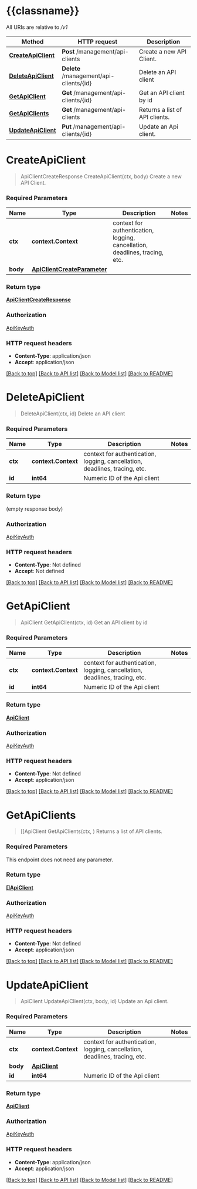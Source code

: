# {{classname}}

All URIs are relative to */v1*

Method | HTTP request | Description
------------- | ------------- | -------------
[**CreateApiClient**](ApiClientsApi.md#CreateApiClient) | **Post** /management/api-clients | Create a new API Client. 
[**DeleteApiClient**](ApiClientsApi.md#DeleteApiClient) | **Delete** /management/api-clients/{id} | Delete an API client
[**GetApiClient**](ApiClientsApi.md#GetApiClient) | **Get** /management/api-clients/{id} | Get an API client by id
[**GetApiClients**](ApiClientsApi.md#GetApiClients) | **Get** /management/api-clients | Returns a list of API clients.
[**UpdateApiClient**](ApiClientsApi.md#UpdateApiClient) | **Put** /management/api-clients/{id} | Update an Api client. 

# **CreateApiClient**
> ApiClientCreateResponse CreateApiClient(ctx, body)
Create a new API Client. 

### Required Parameters

Name | Type | Description  | Notes
------------- | ------------- | ------------- | -------------
 **ctx** | **context.Context** | context for authentication, logging, cancellation, deadlines, tracing, etc.
  **body** | [**ApiClientCreateParameter**](ApiClientCreateParameter.md)|  | 

### Return type

[**ApiClientCreateResponse**](ApiClientCreateResponse.md)

### Authorization

[ApiKeyAuth](../README.md#ApiKeyAuth)

### HTTP request headers

 - **Content-Type**: application/json
 - **Accept**: application/json

[[Back to top]](#) [[Back to API list]](../README.md#documentation-for-api-endpoints) [[Back to Model list]](../README.md#documentation-for-models) [[Back to README]](../README.md)

# **DeleteApiClient**
> DeleteApiClient(ctx, id)
Delete an API client

### Required Parameters

Name | Type | Description  | Notes
------------- | ------------- | ------------- | -------------
 **ctx** | **context.Context** | context for authentication, logging, cancellation, deadlines, tracing, etc.
  **id** | **int64**| Numeric ID of the Api client | 

### Return type

 (empty response body)

### Authorization

[ApiKeyAuth](../README.md#ApiKeyAuth)

### HTTP request headers

 - **Content-Type**: Not defined
 - **Accept**: Not defined

[[Back to top]](#) [[Back to API list]](../README.md#documentation-for-api-endpoints) [[Back to Model list]](../README.md#documentation-for-models) [[Back to README]](../README.md)

# **GetApiClient**
> ApiClient GetApiClient(ctx, id)
Get an API client by id

### Required Parameters

Name | Type | Description  | Notes
------------- | ------------- | ------------- | -------------
 **ctx** | **context.Context** | context for authentication, logging, cancellation, deadlines, tracing, etc.
  **id** | **int64**| Numeric ID of the Api client | 

### Return type

[**ApiClient**](ApiClient.md)

### Authorization

[ApiKeyAuth](../README.md#ApiKeyAuth)

### HTTP request headers

 - **Content-Type**: Not defined
 - **Accept**: application/json

[[Back to top]](#) [[Back to API list]](../README.md#documentation-for-api-endpoints) [[Back to Model list]](../README.md#documentation-for-models) [[Back to README]](../README.md)

# **GetApiClients**
> []ApiClient GetApiClients(ctx, )
Returns a list of API clients.

### Required Parameters
This endpoint does not need any parameter.

### Return type

[**[]ApiClient**](ApiClient.md)

### Authorization

[ApiKeyAuth](../README.md#ApiKeyAuth)

### HTTP request headers

 - **Content-Type**: Not defined
 - **Accept**: application/json

[[Back to top]](#) [[Back to API list]](../README.md#documentation-for-api-endpoints) [[Back to Model list]](../README.md#documentation-for-models) [[Back to README]](../README.md)

# **UpdateApiClient**
> ApiClient UpdateApiClient(ctx, body, id)
Update an Api client. 

### Required Parameters

Name | Type | Description  | Notes
------------- | ------------- | ------------- | -------------
 **ctx** | **context.Context** | context for authentication, logging, cancellation, deadlines, tracing, etc.
  **body** | [**ApiClient**](ApiClient.md)|  | 
  **id** | **int64**| Numeric ID of the Api client | 

### Return type

[**ApiClient**](ApiClient.md)

### Authorization

[ApiKeyAuth](../README.md#ApiKeyAuth)

### HTTP request headers

 - **Content-Type**: application/json
 - **Accept**: application/json

[[Back to top]](#) [[Back to API list]](../README.md#documentation-for-api-endpoints) [[Back to Model list]](../README.md#documentation-for-models) [[Back to README]](../README.md)

